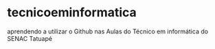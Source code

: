 # tecnicoeminformatica
aprendendo a utilizar o Github nas Aulas do Técnico em informática do SENAC Tatuapé
